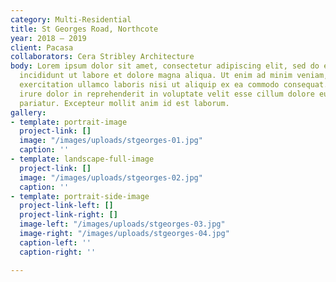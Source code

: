 ```yaml
---
category: Multi-Residential
title: St Georges Road, Northcote
year: 2018 — 2019
client: Pacasa
collaborators: Cera Stribley Architecture
body: Lorem ipsum dolor sit amet, consectetur adipiscing elit, sed do eiusmod tempor
  incididunt ut labore et dolore magna aliqua. Ut enim ad minim veniam, quis nostrud
  exercitation ullamco laboris nisi ut aliquip ex ea commodo consequat. Duis aute
  irure dolor in reprehenderit in voluptate velit esse cillum dolore eu fugiat nulla
  pariatur. Excepteur mollit anim id est laborum.
gallery:
- template: portrait-image
  project-link: []
  image: "/images/uploads/stgeorges-01.jpg"
  caption: ''
- template: landscape-full-image
  project-link: []
  image: "/images/uploads/stgeorges-02.jpg"
  caption: ''
- template: portrait-side-image
  project-link-left: []
  project-link-right: []
  image-left: "/images/uploads/stgeorges-03.jpg"
  image-right: "/images/uploads/stgeorges-04.jpg"
  caption-left: ''
  caption-right: ''

---
```

